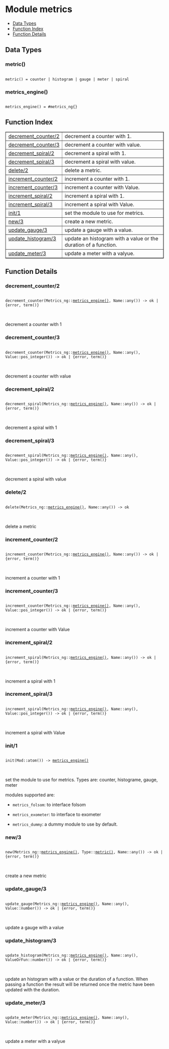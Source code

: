 

# Module metrics #
* [Data Types](#types)
* [Function Index](#index)
* [Function Details](#functions)

<a name="types"></a>

## Data Types ##




### <a name="type-metric">metric()</a> ###


<pre><code>
metric() = counter | histogram | gauge | meter | spiral
</code></pre>




### <a name="type-metrics_engine">metrics_engine()</a> ###


<pre><code>
metrics_engine() = #metrics_ng{}
</code></pre>

<a name="index"></a>

## Function Index ##


<table width="100%" border="1" cellspacing="0" cellpadding="2" summary="function index"><tr><td valign="top"><a href="#decrement_counter-2">decrement_counter/2</a></td><td>decrement a counter with 1.</td></tr><tr><td valign="top"><a href="#decrement_counter-3">decrement_counter/3</a></td><td>decrement a counter with value.</td></tr><tr><td valign="top"><a href="#decrement_spiral-2">decrement_spiral/2</a></td><td>decrement a spiral with 1.</td></tr><tr><td valign="top"><a href="#decrement_spiral-3">decrement_spiral/3</a></td><td>decrement a spiral with value.</td></tr><tr><td valign="top"><a href="#delete-2">delete/2</a></td><td>delete a metric.</td></tr><tr><td valign="top"><a href="#increment_counter-2">increment_counter/2</a></td><td>increment a counter with 1.</td></tr><tr><td valign="top"><a href="#increment_counter-3">increment_counter/3</a></td><td>increment a counter with Value.</td></tr><tr><td valign="top"><a href="#increment_spiral-2">increment_spiral/2</a></td><td>increment a spiral with 1.</td></tr><tr><td valign="top"><a href="#increment_spiral-3">increment_spiral/3</a></td><td>increment a spiral with Value.</td></tr><tr><td valign="top"><a href="#init-1">init/1</a></td><td>set the module to use for metrics.</td></tr><tr><td valign="top"><a href="#new-3">new/3</a></td><td>create a new metric.</td></tr><tr><td valign="top"><a href="#update_gauge-3">update_gauge/3</a></td><td>update a gauge with a value.</td></tr><tr><td valign="top"><a href="#update_histogram-3">update_histogram/3</a></td><td>update an histogram with a value or the duration of a function.</td></tr><tr><td valign="top"><a href="#update_meter-3">update_meter/3</a></td><td>update a meter with a valyue.</td></tr></table>


<a name="functions"></a>

## Function Details ##

<a name="decrement_counter-2"></a>

### decrement_counter/2 ###

<pre><code>
decrement_counter(Metrics_ng::<a href="#type-metrics_engine">metrics_engine()</a>, Name::any()) -&gt; ok | {error, term()}
</code></pre>
<br />

decrement a counter with 1

<a name="decrement_counter-3"></a>

### decrement_counter/3 ###

<pre><code>
decrement_counter(Metrics_ng::<a href="#type-metrics_engine">metrics_engine()</a>, Name::any(), Value::pos_integer()) -&gt; ok | {error, term()}
</code></pre>
<br />

decrement a counter with value

<a name="decrement_spiral-2"></a>

### decrement_spiral/2 ###

<pre><code>
decrement_spiral(Metrics_ng::<a href="#type-metrics_engine">metrics_engine()</a>, Name::any()) -&gt; ok | {error, term()}
</code></pre>
<br />

decrement a spiral with 1

<a name="decrement_spiral-3"></a>

### decrement_spiral/3 ###

<pre><code>
decrement_spiral(Metrics_ng::<a href="#type-metrics_engine">metrics_engine()</a>, Name::any(), Value::pos_integer()) -&gt; ok | {error, term()}
</code></pre>
<br />

decrement a spiral with value

<a name="delete-2"></a>

### delete/2 ###

<pre><code>
delete(Metrics_ng::<a href="#type-metrics_engine">metrics_engine()</a>, Name::any()) -&gt; ok
</code></pre>
<br />

delete a metric

<a name="increment_counter-2"></a>

### increment_counter/2 ###

<pre><code>
increment_counter(Metrics_ng::<a href="#type-metrics_engine">metrics_engine()</a>, Name::any()) -&gt; ok | {error, term()}
</code></pre>
<br />

increment a counter with 1

<a name="increment_counter-3"></a>

### increment_counter/3 ###

<pre><code>
increment_counter(Metrics_ng::<a href="#type-metrics_engine">metrics_engine()</a>, Name::any(), Value::pos_integer()) -&gt; ok | {error, term()}
</code></pre>
<br />

increment a counter with Value

<a name="increment_spiral-2"></a>

### increment_spiral/2 ###

<pre><code>
increment_spiral(Metrics_ng::<a href="#type-metrics_engine">metrics_engine()</a>, Name::any()) -&gt; ok | {error, term()}
</code></pre>
<br />

increment a spiral with 1

<a name="increment_spiral-3"></a>

### increment_spiral/3 ###

<pre><code>
increment_spiral(Metrics_ng::<a href="#type-metrics_engine">metrics_engine()</a>, Name::any(), Value::pos_integer()) -&gt; ok | {error, term()}
</code></pre>
<br />

increment a spiral with Value

<a name="init-1"></a>

### init/1 ###

<pre><code>
init(Mod::atom()) -&gt; <a href="#type-metrics_engine">metrics_engine()</a>
</code></pre>
<br />

set the module to use for metrics.
Types are: counter, histograme, gauge, meter

modules supported are:

* `metrics_folsom`: to interface folsom

* `metrics_exometer`: to interface to exometer

* `metrics_dummy`: a dummy module to use by default.


<a name="new-3"></a>

### new/3 ###

<pre><code>
new(Metrics_ng::<a href="#type-metrics_engine">metrics_engine()</a>, Type::<a href="#type-metric">metric()</a>, Name::any()) -&gt; ok | {error, term()}
</code></pre>
<br />

create a new metric

<a name="update_gauge-3"></a>

### update_gauge/3 ###

<pre><code>
update_gauge(Metrics_ng::<a href="#type-metrics_engine">metrics_engine()</a>, Name::any(), Value::number()) -&gt; ok | {error, term()}
</code></pre>
<br />

update a gauge with a value

<a name="update_histogram-3"></a>

### update_histogram/3 ###

<pre><code>
update_histogram(Metrics_ng::<a href="#type-metrics_engine">metrics_engine()</a>, Name::any(), ValueOrFun::number()) -&gt; ok | {error, term()}
</code></pre>
<br />

update an histogram with a value or the duration of a function. When
passing a function the result will be returned once the metric have been
updated with the duration.

<a name="update_meter-3"></a>

### update_meter/3 ###

<pre><code>
update_meter(Metrics_ng::<a href="#type-metrics_engine">metrics_engine()</a>, Name::any(), Value::number()) -&gt; ok | {error, term()}
</code></pre>
<br />

update a meter with a valyue

